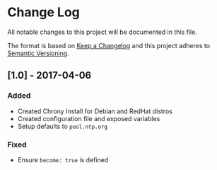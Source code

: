 # Change Log
All notable changes to this project will be documented in this file.

The format is based on [Keep a Changelog](http://keepachangelog.com/)
and this project adheres to [Semantic Versioning](http://semver.org/).

## [1.0] - 2017-04-06
### Added
- Created Chrony Install for Debian and RedHat distros
- Created configuration file and exposed variables
- Setup defaults to `pool.ntp.org`

### Fixed
- Ensure `become: true` is defined
